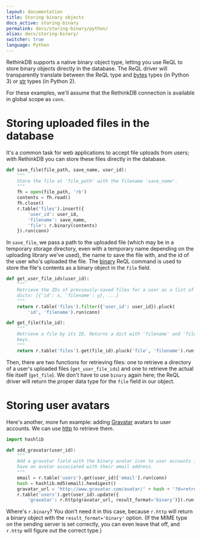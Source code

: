 ```yaml
---
layout: documentation
title: Storing binary objects
docs_active: storing-binary
permalink: docs/storing-binary/python/
alias: docs/storing-binary/
switcher: true
language: Python
---
```


RethinkDB supports a native binary object type, letting you use ReQL to store binary objects directly in the database. The ReQL driver will transparently translate between the ReQL type and [bytes](https://docs.python.org/3/library/stdtypes.html#binaryseq) types (in Python 3) or [str](https://docs.python.org/2/library/stdtypes.html#typesseq) types (in Python 2).

For these examples, we'll assume that the RethinkDB connection is available in global scope as `conn`.

# Storing uploaded files in the database

It's a common task for web applications to accept file uploads from users; with RethinkDB you can store these files directly in the database.

```py
def save_file(file_path, save_name, user_id):
    """
    Store the file at 'file_path' with the filename 'save_name'.
    """
    fh = open(file_path, 'rb')
    contents = fh.read()
    fh.close()
    r.table('files').insert({
        'user_id': user_id,
        'filename': save_name,
        'file': r.binary(contents)
    }).run(conn)
```

In `save_file`, we pass a path to the uploaded file (which may be in a temporary storage directory, even with a temporary name depending on the uploading library we've used), the name to save the file with, and the id of the user who's uploaded the file. The [binary](/api/python/binary) ReQL command is used to store the file's contents as a binary object in the `file` field.

```py
def get_user_file_ids(user_id):
    """
    Retrieve the IDs of previously-saved files for a user as a list of
    dicts: [{'id': x, 'filename': y}, ...]
    """
    return r.table('files').filter({'user_id': user_id}).pluck(
        'id', 'filename').run(conn)

def get_file(file_id):
    """
    Retrieve a file by its ID. Returns a dict with 'filename' and 'file'
    keys.
    """
    return r.table('files').get(file_id).pluck('file', 'filename').run(conn)
```

Then, there are two functions for retrieving files: one to retrieve a directory of a user's uploaded files (`get_user_file_ids`) and one to retrieve the actual file itself (`get_file`). We don't have to use `binary` again here; the ReQL driver will return the proper data type for the `file` field in our object.

# Storing user avatars

Here's another, more fun example: adding [Gravatar](https://en.gravatar.com/site/implement/images/) avatars to user accounts. We can use [http](/api/python/http) to retrieve them.

```py
import hashlib

def add_gravatar(user_id):
    """
    Add a gravatar field with the binary avatar icon to user accounts if they
    have an avatar associated with their email address.
    """
    email = r.table('users').get(user_id)['email'].run(conn)
    hash = hashlib.md5(email).hexdigest()
    gravatar_url = 'http://www.gravatar.com/avatar/' + hash + '?d=retro'
    r.table('users').get(user_id).update({
        'gravatar': r.http(gravatar_url, result_format='binary')}).run(conn)
```

Where's `r.binary`? You don't need it in this case, because `r.http` will return a binary object with the `result_format='binary'` option. (If the MIME type on the sending server is set correctly, you can even leave that off, and `r.http` will figure out the correct type.)
